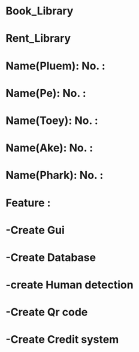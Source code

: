 # Book_Library
# Rent_Library
# Name(Pluem):  No. :
# Name(Pe):  No. :
# Name(Toey):  No. :
# Name(Ake):  No. :
# Name(Phark):  No. :
# Feature : 
# -Create Gui 
# -Create Database
# -create Human detection
# -Create Qr code
# -Create Credit system
